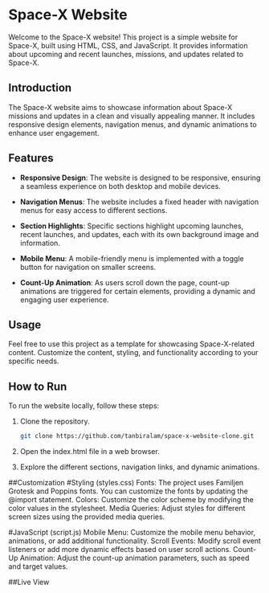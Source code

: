 # Space-X Website

Welcome to the Space-X website! This project is a simple website for Space-X, built using HTML, CSS, and JavaScript. It provides information about upcoming and recent launches, missions, and updates related to Space-X.

## Introduction

The Space-X website aims to showcase information about Space-X missions and updates in a clean and visually appealing manner. It includes responsive design elements, navigation menus, and dynamic animations to enhance user engagement.

## Features

- **Responsive Design**: The website is designed to be responsive, ensuring a seamless experience on both desktop and mobile devices.

- **Navigation Menus**: The website includes a fixed header with navigation menus for easy access to different sections.

- **Section Highlights**: Specific sections highlight upcoming launches, recent launches, and updates, each with its own background image and information.

- **Mobile Menu**: A mobile-friendly menu is implemented with a toggle button for navigation on smaller screens.

- **Count-Up Animation**: As users scroll down the page, count-up animations are triggered for certain elements, providing a dynamic and engaging user experience.

## Usage

Feel free to use this project as a template for showcasing Space-X-related content. Customize the content, styling, and functionality according to your specific needs.

## How to Run

To run the website locally, follow these steps:

1. Clone the repository.
   ```bash
   git clone https://github.com/tanbiralam/space-x-website-clone.git
   ```

2. Open the index.html file in a web browser.

3. Explore the different sections, navigation links, and dynamic animations.

##Customization
#Styling (styles.css)
Fonts: The project uses Familjen Grotesk and Poppins fonts. You can customize the fonts by updating the @import statement.
Colors: Customize the color scheme by modifying the color values in the stylesheet.
Media Queries: Adjust styles for different screen sizes using the provided media queries.

#JavaScript (script.js)
Mobile Menu: Customize the mobile menu behavior, animations, or add additional functionality.
Scroll Events: Modify scroll event listeners or add more dynamic effects based on user scroll actions.
Count-Up Animation: Adjust the count-up animation parameters, such as speed and target values.

##Live View


   
